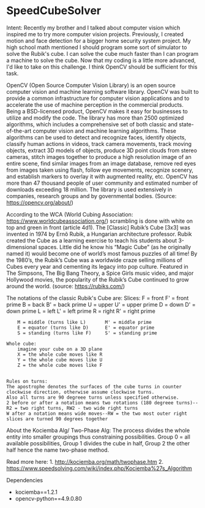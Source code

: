 # SpeedCubeSolver
Intent: Recently my brother and I talked about computer vision which inspired me to try more computer vision projects.  Previously, I created motion and face detection for a bigger home security system project.  My high school math mentioned I should program some sort of simulator to solve the Rubik's cube. I can solve the cube much faster than I can program a machine to solve the cube.  Now that my coding is a little more advanced, I'd like to take on this challenge. I think OpenCV should be sufficient for this task.

OpenCV (Open Source Computer Vision Library) is an open source computer vision and machine learning software library. 
    OpenCV was built to provide a common infrastructure for computer vision applications and to accelerate the use of machine perception in the commercial products. 
    Being a BSD-licensed product, OpenCV makes it easy for businesses to utilize and modify the code.
    The library has more than 2500 optimized algorithms, which includes a comprehensive set of both classic and state-of-the-art computer vision and machine learning algorithms. 
    These algorithms can be used to detect and recognize faces, identify objects, classify human actions in videos, track camera movements, track moving objects, 
    extract 3D models of objects, produce 3D point clouds from stereo cameras, stitch images together to produce a high resolution image of an entire scene, 
    find similar images from an image database, remove red eyes from images taken using flash, follow eye movements, recognize scenery,
    and establish markers to overlay it with augmented reality, etc. 
    OpenCV has more than 47 thousand people of user community and estimated number of downloads exceeding 18 million. 
    The library is used extensively in companies, research groups and by governmental bodies.
    (Source: https://opencv.org/about/)

According to the WCA (World Cubing Association: https://www.worldcubeassociation.org/) scrambling is done with white on top and green in front (article 4d1).
The [Classic] Rubik’s Cube [3x3] was invented in 1974 by Ernõ Rubik, a Hungarian architecture professor. 
Rubik created the Cube as a learning exercise to teach his students about 3-dimensional spaces. 
Little did he know his “Magic Cube” (as he originally named it) would become one of world’s most famous puzzles of all time!
By the 1980’s, the Rubik’s Cube was a worldwide craze selling millions of Cubes every year and cementing its legacy into pop culture. 
Featured in The Simpsons, The Big Bang Theory, a Spice Girls music video, and major Hollywood movies, the popularity of the Rubik’s Cube continued to grow around the world. 
(source: https://rubiks.com/)

The notations of the classic Rubik's Cube are:
    Slices:
        F = front           F' = front prime
        B = back            B' = back prime
        U = upper           U' = upper prime
        D = down            D' = down prime
        L = left            L' = left prime
        R = right           R' = right prime
        
        M = middle (turns like L)       M' = middle prime
        E = equator (turns like D)      E' = equator prime
        S = standing (turns like F)     S' = standing prime
    
    Whole cube:
        imagine your cube on a 3D plane
        X = the whole cube moves like R
        Y = the whole cube moves like U
        Z = the whole cube moves like F
        
    
    Rules on turns:  
    The apostrophe denotes the surfaces of the cube turns in counter clockwise direction, otherwise assume clockwise turns.
    Also all turns are 90 degreee turns unless specified otherwise.
    2 before or after a notation means two rotations (180 degreee turns)--R2 = two right turns, RW2 - two wide right turns
    W after a notation means wide moves--RW = the two most outer right slices are turned 90 degrees together

About the Kociemba Alg/ Two-Phase Alg:
The process divides the whole entity into smaller groupings thus constraining possibilities.
Group 0 = all available possibilities, Group 1 divides the cube in half, Group 2 the other half hence the name two-phase method.


Read more here:
    1. http://kociemba.org/math/twophase.htm
    2. https://www.speedsolving.com/wiki/index.php/Kociemba%27s_Algorithm

Dependencies
- kociemba==1.2.1
- opencv-python==4.9.0.80
